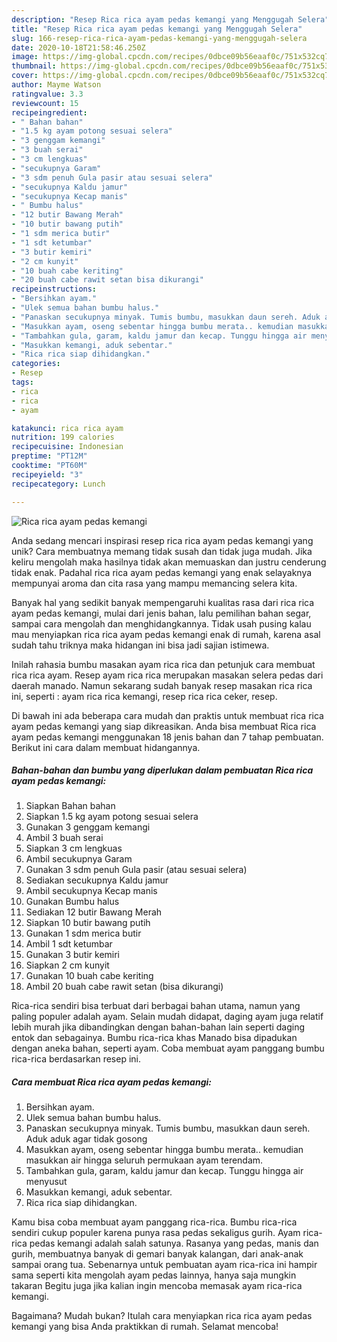 ```yaml
---
description: "Resep Rica rica ayam pedas kemangi yang Menggugah Selera"
title: "Resep Rica rica ayam pedas kemangi yang Menggugah Selera"
slug: 166-resep-rica-rica-ayam-pedas-kemangi-yang-menggugah-selera
date: 2020-10-18T21:58:46.250Z
image: https://img-global.cpcdn.com/recipes/0dbce09b56eaaf0c/751x532cq70/rica-rica-ayam-pedas-kemangi-foto-resep-utama.jpg
thumbnail: https://img-global.cpcdn.com/recipes/0dbce09b56eaaf0c/751x532cq70/rica-rica-ayam-pedas-kemangi-foto-resep-utama.jpg
cover: https://img-global.cpcdn.com/recipes/0dbce09b56eaaf0c/751x532cq70/rica-rica-ayam-pedas-kemangi-foto-resep-utama.jpg
author: Mayme Watson
ratingvalue: 3.3
reviewcount: 15
recipeingredient:
- " Bahan bahan"
- "1.5 kg ayam potong sesuai selera"
- "3 genggam kemangi"
- "3 buah serai"
- "3 cm lengkuas"
- "secukupnya Garam"
- "3 sdm penuh Gula pasir atau sesuai selera"
- "secukupnya Kaldu jamur"
- "secukupnya Kecap manis"
- " Bumbu halus"
- "12 butir Bawang Merah"
- "10 butir bawang putih"
- "1 sdm merica butir"
- "1 sdt ketumbar"
- "3 butir kemiri"
- "2 cm kunyit"
- "10 buah cabe keriting"
- "20 buah cabe rawit setan bisa dikurangi"
recipeinstructions:
- "Bersihkan ayam."
- "Ulek semua bahan bumbu halus."
- "Panaskan secukupnya minyak. Tumis bumbu, masukkan daun sereh. Aduk aduk agar tidak gosong"
- "Masukkan ayam, oseng sebentar hingga bumbu merata.. kemudian masukkan air hingga seluruh permukaan ayam terendam."
- "Tambahkan gula, garam, kaldu jamur dan kecap. Tunggu hingga air menyusut"
- "Masukkan kemangi, aduk sebentar."
- "Rica rica siap dihidangkan."
categories:
- Resep
tags:
- rica
- rica
- ayam

katakunci: rica rica ayam 
nutrition: 199 calories
recipecuisine: Indonesian
preptime: "PT12M"
cooktime: "PT60M"
recipeyield: "3"
recipecategory: Lunch

---
```



![Rica rica ayam pedas kemangi](https://img-global.cpcdn.com/recipes/0dbce09b56eaaf0c/751x532cq70/rica-rica-ayam-pedas-kemangi-foto-resep-utama.jpg)

Anda sedang mencari inspirasi resep rica rica ayam pedas kemangi yang unik? Cara membuatnya memang tidak susah dan tidak juga mudah. Jika keliru mengolah maka hasilnya tidak akan memuaskan dan justru cenderung tidak enak. Padahal rica rica ayam pedas kemangi yang enak selayaknya mempunyai aroma dan cita rasa yang mampu memancing selera kita.

Banyak hal yang sedikit banyak mempengaruhi kualitas rasa dari rica rica ayam pedas kemangi, mulai dari jenis bahan, lalu pemilihan bahan segar, sampai cara mengolah dan menghidangkannya. Tidak usah pusing kalau mau menyiapkan rica rica ayam pedas kemangi enak di rumah, karena asal sudah tahu triknya maka hidangan ini bisa jadi sajian istimewa.

Inilah rahasia bumbu masakan ayam rica rica dan petunjuk cara membuat rica rica ayam. Resep ayam rica rica merupakan masakan selera pedas dari daerah manado. Namun sekarang sudah banyak resep masakan rica rica ini, seperti : ayam rica rica kemangi, resep rica rica ceker, resep.


Di bawah ini ada beberapa cara mudah dan praktis untuk membuat rica rica ayam pedas kemangi yang siap dikreasikan. Anda bisa membuat Rica rica ayam pedas kemangi menggunakan 18 jenis bahan dan 7 tahap pembuatan. Berikut ini cara dalam membuat hidangannya.

<!--inarticleads1-->

##### Bahan-bahan dan bumbu yang diperlukan dalam pembuatan Rica rica ayam pedas kemangi:

1. Siapkan  Bahan bahan
1. Siapkan 1.5 kg ayam potong sesuai selera
1. Gunakan 3 genggam kemangi
1. Ambil 3 buah serai
1. Siapkan 3 cm lengkuas
1. Ambil secukupnya Garam
1. Gunakan 3 sdm penuh Gula pasir (atau sesuai selera)
1. Sediakan secukupnya Kaldu jamur
1. Ambil secukupnya Kecap manis
1. Gunakan  Bumbu halus
1. Sediakan 12 butir Bawang Merah
1. Siapkan 10 butir bawang putih
1. Gunakan 1 sdm merica butir
1. Ambil 1 sdt ketumbar
1. Gunakan 3 butir kemiri
1. Siapkan 2 cm kunyit
1. Gunakan 10 buah cabe keriting
1. Ambil 20 buah cabe rawit setan (bisa dikurangi)


Rica-rica sendiri bisa terbuat dari berbagai bahan utama, namun yang paling populer adalah ayam. Selain mudah didapat, daging ayam juga relatif lebih murah jika dibandingkan dengan bahan-bahan lain seperti daging entok dan sebagainya. Bumbu rica-rica khas Manado bisa dipadukan dengan aneka bahan, seperti ayam. Coba membuat ayam panggang bumbu rica-rica berdasarkan resep ini. 

<!--inarticleads2-->

##### Cara membuat Rica rica ayam pedas kemangi:

1. Bersihkan ayam.
1. Ulek semua bahan bumbu halus.
1. Panaskan secukupnya minyak. Tumis bumbu, masukkan daun sereh. Aduk aduk agar tidak gosong
1. Masukkan ayam, oseng sebentar hingga bumbu merata.. kemudian masukkan air hingga seluruh permukaan ayam terendam.
1. Tambahkan gula, garam, kaldu jamur dan kecap. Tunggu hingga air menyusut
1. Masukkan kemangi, aduk sebentar.
1. Rica rica siap dihidangkan.


Kamu bisa coba membuat ayam panggang rica-rica. Bumbu rica-rica sendiri cukup populer karena punya rasa pedas sekaligus gurih. Ayam rica-rica pedas kemangi adalah salah satunya. Rasanya yang pedas, manis dan gurih, membuatnya banyak di gemari banyak kalangan, dari anak-anak sampai orang tua. Sebenarnya untuk pembuatan ayam rica-rica ini hampir sama seperti kita mengolah ayam pedas lainnya, hanya saja mungkin takaran Begitu juga jika kalian ingin mencoba memasak ayam rica-rica kemangi. 

Bagaimana? Mudah bukan? Itulah cara menyiapkan rica rica ayam pedas kemangi yang bisa Anda praktikkan di rumah. Selamat mencoba!
